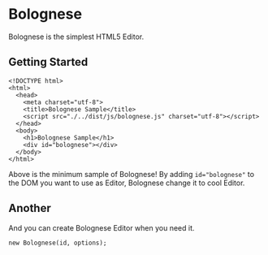 # Bolognese

Bolognese is the simplest HTML5 Editor.

## Getting Started

```
<!DOCTYPE html>
<html>
  <head>
    <meta charset="utf-8">
    <title>Bolognese Sample</title>
    <script src="./../dist/js/bolognese.js" charset="utf-8"></script>
  </head>
  <body>
    <h1>Bolognese Sample</h1>
    <div id="bolognese"></div>
  </body>
</html>
```

Above is the minimum sample of Bolognese!
By adding `id="bolognese"` to the DOM you want to use as Editor, Bolognese change it to cool Editor.

## Another

And you can create Bolognese Editor when you need it.

```
new Bolognese(id, options);
```
